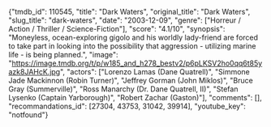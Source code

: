{"tmdb_id": 110545, "title": "Dark Waters", "original_title": "Dark Waters", "slug_title": "dark-waters", "date": "2003-12-09", "genre": ["Horreur / Action / Thriller / Science-Fiction"], "score": "4.1/10", "synopsis": "Moneyless, ocean-exploring gigolo and his worldly lady-friend are forced to take part in looking into the possibility that aggression - utilizing marine life - is being planned.", "image": "https://image.tmdb.org/t/p/w185_and_h278_bestv2/p6pLKSV2ho0qq6t85yazk8JAHcK.jpg", "actors": ["Lorenzo Lamas (Dane Quatrell)", "Simmone Jade Mackinnon (Robin Turner)", "Jeffrey Gorman (John Miklos)", "Bruce Gray (Summerville)", "Ross Manarchy (Dr. Dane Quatrell, II)", "Stefan Lysenko (Captain Yarborough)", "Robert Zachar (Gaston)"], "comments": [], "recommandations_id": [27304, 43753, 31042, 39914], "youtube_key": "notfound"}
